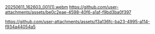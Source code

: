 [20250611_162603_001(1).webm](https://github.com/user-attachments/assets/1d08ec9b-fb43-458e-bfe3-9468b33c376d)    https://github.com/user-attachments/assets/be0c2eae-4598-40f6-a1af-f9bd3ba0f397



https://github.com/user-attachments/assets/f3a136fc-ba23-4995-a114-f934a44054a5
